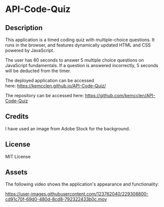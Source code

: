 # API-Code-Quiz

## Description
This application is a timed coding quiz with multiple-choice questions. It runs in the browser, and features dynamically updated HTML and CSS powered by JavaScript. 

The user has 60 seconds to answer 5 multiple choice questions on JavaScript fundamentals. If a question is answered incorrectly, 5 seconds will be deducted from the timer. 

The deployed application can be accessed here: https://kemcclen.github.io/API-Code-Quiz/

The repository can be accessed here: https://github.com/kemcclen/API-Code-Quiz

## Credits
I have used an image from Adobe Stock for the background. 

## License
MIT License

## Assets
The following video shows the application's appearance and functionality:



https://user-images.githubusercontent.com/123762040/229308800-cd91c70f-69d0-480d-8cd8-792322433b0c.mov

